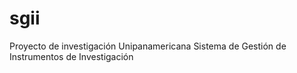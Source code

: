 sgii
====

Proyecto de investigación Unipanamericana Sistema de Gestión de Instrumentos de Investigación
